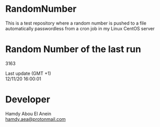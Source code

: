 # RandomNumber    
This is a test repository where a random number is pushed to a file automatically passwordless from a cron job in my Linux CentOS server    
# Random Number of the last run   
3163
      
Last update (GMT +1)    
12/11/20 16:00:01
# Developer    
Hamdy Abou El Anein   
hamdy.aea@protonmail.com
